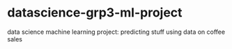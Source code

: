 # datascience-grp3-ml-project
data science machine learning project: predicting stuff using data on coffee sales
